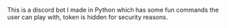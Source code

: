 This is a discord bot I made in Python which has some fun commands the user can play with, token is hidden for security reasons.
